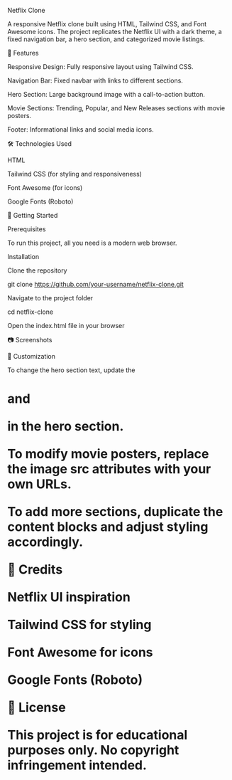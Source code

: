 Netflix Clone

A responsive Netflix clone built using HTML, Tailwind CSS, and Font Awesome icons. The project replicates the Netflix UI with a dark theme, a fixed navigation bar, a hero section, and categorized movie listings.

📌 Features

Responsive Design: Fully responsive layout using Tailwind CSS.

Navigation Bar: Fixed navbar with links to different sections.

Hero Section: Large background image with a call-to-action button.

Movie Sections: Trending, Popular, and New Releases sections with movie posters.

Footer: Informational links and social media icons.

🛠️ Technologies Used

HTML

Tailwind CSS (for styling and responsiveness)

Font Awesome (for icons)

Google Fonts (Roboto)

🚀 Getting Started

Prerequisites

To run this project, all you need is a modern web browser.

Installation

Clone the repository

git clone https://github.com/your-username/netflix-clone.git

Navigate to the project folder

cd netflix-clone

Open the index.html file in your browser

📷 Screenshots



🎨 Customization

To change the hero section text, update the <h1> and <p> in the hero section.

To modify movie posters, replace the image src attributes with your own URLs.

To add more sections, duplicate the content blocks and adjust styling accordingly.

🌟 Credits

Netflix UI inspiration

Tailwind CSS for styling

Font Awesome for icons

Google Fonts (Roboto)

📝 License

This project is for educational purposes only. No copyright infringement intended.

